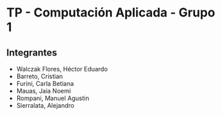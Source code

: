 TP - Computación Aplicada - Grupo 1
===================================

Integrantes
------------
<ul>
<li>Walczak Flores, Héctor Eduardo</li>
<li>Barreto, Cristian</li>
<li>Furini, Carla Betiana</li>
<li>Mauas, Jaia Noemi</li>
<li>Rompani, Manuel Agustin</li>
<li>Sierralata, Alejandro</li>
</ul>


